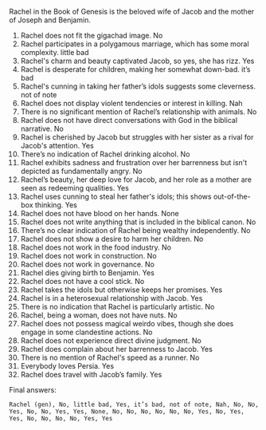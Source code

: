 Rachel in the Book of Genesis is the beloved wife of Jacob and the mother of Joseph and Benjamin. 

1. Rachel does not fit the gigachad image. No
2. Rachel participates in a polygamous marriage, which has some moral complexity. little bad
3. Rachel's charm and beauty captivated Jacob, so yes, she has rizz. Yes
4. Rachel is desperate for children, making her somewhat down-bad. it’s bad
5. Rachel's cunning in taking her father’s idols suggests some cleverness. not of note
6. Rachel does not display violent tendencies or interest in killing. Nah
7. There is no significant mention of Rachel’s relationship with animals. No
8. Rachel does not have direct conversations with God in the biblical narrative. No
9. Rachel is cherished by Jacob but struggles with her sister as a rival for Jacob's attention. Yes
10. There’s no indication of Rachel drinking alcohol. No
11. Rachel exhibits sadness and frustration over her barrenness but isn't depicted as fundamentally angry. No
12. Rachel’s beauty, her deep love for Jacob, and her role as a mother are seen as redeeming qualities. Yes
13. Rachel uses cunning to steal her father's idols; this shows out-of-the-box thinking. Yes
14. Rachel does not have blood on her hands. None
15. Rachel does not write anything that is included in the biblical canon. No
16. There’s no clear indication of Rachel being wealthy independently. No
17. Rachel does not show a desire to harm her children. No
18. Rachel does not work in the food industry. No
19. Rachel does not work in construction. No
20. Rachel does not work in governance. No
21. Rachel dies giving birth to Benjamin. Yes
22. Rachel does not have a cool stick. No
23. Rachel takes the idols but otherwise keeps her promises. Yes
24. Rachel is in a heterosexual relationship with Jacob. Yes
25. There is no indication that Rachel is particularly artistic. No
26. Rachel, being a woman, does not have nuts. No
27. Rachel does not possess magical weirdo vibes, though she does engage in some clandestine actions. No
28. Rachel does not experience direct divine judgment. No
29. Rachel does complain about her barrenness to Jacob. Yes
30. There is no mention of Rachel's speed as a runner. No
31. Everybody loves Persia. Yes
32. Rachel does travel with Jacob’s family. Yes

Final answers:

```Rachel (gen), No, little bad, Yes, it’s bad, not of note, Nah, No, No, Yes, No, No, Yes, Yes, None, No, No, No, No, No, No, Yes, No, Yes, Yes, No, No, No, No, Yes, Yes```